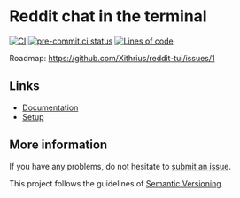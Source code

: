 # Reddit chat in the terminal

[![CI](https://github.com/Xithrius/reddit-tui/actions/workflows/ci.yml/badge.svg)](https://github.com/Xithrius/reddit-tui/actions/workflows/ci.yml)
[![pre-commit.ci status](https://results.pre-commit.ci/badge/github/Xithrius/reddit-tui/main.svg)](https://results.pre-commit.ci/latest/github/Xithrius/reddit-tui/main)
[![Lines of code](https://tokei.rs/b1/github/Xithrius/reddit-tui?category=code)](https://github.com/Xithrius/reddit-tui)

Roadmap: https://github.com/Xithrius/reddit-tui/issues/1

## Links

- [Documentation](https://xithrius.github.io/reddit-tui/)
- [Setup](https://xithrius.github.io/reddit-tui/guide/installation)

## More information

If you have any problems, do not hesitate to [submit an issue](https://github.com/Xithrius/reddit-tui/issues/new/choose).

This project follows the guidelines of [Semantic Versioning](https://semver.org/).
